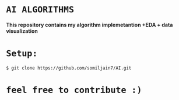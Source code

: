 # ` AI ALGORITHMS  `
**This repository contains my algorithm implemetantion +EDA + data visualization**

# `Setup: `
```
$ git clone https://github.com/somiljain7/AI.git

```
# `feel free to contribute :)`



